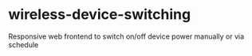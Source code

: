 # wireless-device-switching
Responsive web frontend to switch on/off device power manually or via schedule
